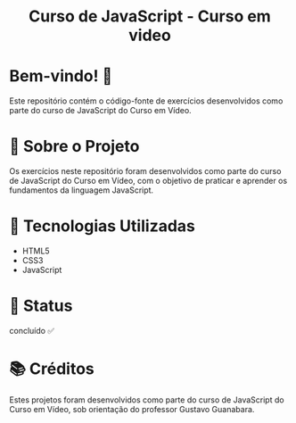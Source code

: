<div align="center">
  <h1>Curso de JavaScript - Curso em video</h1>
</div>

# Bem-vindo! 👋 <a name="id01"></a>
Este repositório contém o código-fonte de exercícios desenvolvidos como parte do curso de JavaScript do Curso em Vídeo.

# 📝 Sobre o Projeto
Os exercícios neste repositório foram desenvolvidos como parte do curso de JavaScript do Curso em Vídeo, com o objetivo de praticar e aprender os fundamentos da linguagem JavaScript.

# 🚀 Tecnologias Utilizadas
<ul>
  <li>HTML5</li>
  <li>CSS3</li>
  <li>JavaScript</li>
</ul>

# &#x1F680; Status
concluído ✅

# 📚 Créditos
Estes projetos foram desenvolvidos como parte do curso de JavaScript do Curso em Vídeo, sob orientação do professor Gustavo Guanabara.
